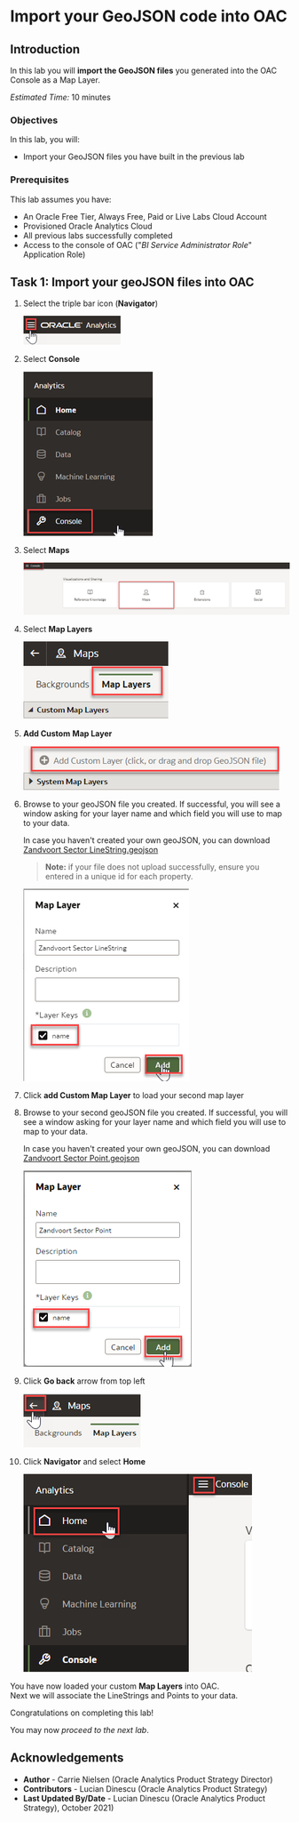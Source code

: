 # Import your GeoJSON code into OAC 

## Introduction

In this lab you will **import the GeoJSON files** you generated into the OAC Console as a Map Layer.

_Estimated Time:_ 10 minutes

### Objectives

In this lab, you will:

- Import your GeoJSON files you have built in the previous lab
###  Prerequisites

This lab assumes you have:

- An Oracle Free Tier, Always Free, Paid or Live Labs Cloud Account
- Provisioned Oracle Analytics Cloud
- All previous labs successfully completed
- Access to the console of OAC ("_BI Service Administrator Role_" Application Role)

## Task 1: Import your geoJSON files into OAC 

1. Select the triple bar icon (**Navigator**)

    ![](./images/navigator.png)

2. Select **Console**  

    ![](./images/console.png)


3. Select **Maps**  

    ![](./images/maps.png)

4. Select **Map Layers**  

    ![](./images/map-layers.png)

5. **Add Custom** **Map Layer**  

    ![](./images/custom-map-layers.png)

6. Browse to your geoJSON file you created. If successful, you will see  a window asking for your layer name and which field you will use to map to your data. 

    In case you haven't created your own geoJSON, you can download [Zandvoort Sector LineString.geojson](https://objectstorage.us-ashburn-1.oraclecloud.com/p/a4JySgQvO_jUFX7Z9pOWPWKAgSs5BqweobA8kdxV3W_oqs-pAFiAJVOheNtAQ17x/n/idbwmyplhk4t/b/RedBullRacing-HondaWin/o/Zandvoort%20Sector%20LineString.geojson)
    > **Note:** if your file does not upload successfully, ensure you entered in a unique id for each property.  

    ![](./images/zandvoort-sector-line.png)

7. Click **add Custom Map Layer** to load your second map layer

8. Browse to your second geoJSON file you created. If successful, you  will see a window asking for your layer name and which field you  will use to map to your data.

    In case you haven't created your own geoJSON, you can download [Zandvoort Sector Point.geojson](https://objectstorage.us-ashburn-1.oraclecloud.com/p/33Bt4LPdlJvJRtuLnHOAymQ8SitN46quzbHlFHOTgY9w_5YMUeEPY6npOXlaS_5C/n/idbwmyplhk4t/b/RedBullRacing-HondaWin/o/Zandvoort%20Sector%20Point.geojson)

    ![](./images/zandvoort-sector-point.png)

9. Click **Go back** arrow from top left

    ![](./images/go-back.png)

10. Click **Navigator** and select **Home**

    ![](./images/home-page.png)

You have now loaded your custom **Map Layers** into OAC.  
Next we will associate the LineStrings and Points to your data.

Congratulations on completing this lab!

You may now *proceed to the next lab*.

## **Acknowledgements**

- **Author** - Carrie Nielsen (Oracle Analytics Product Strategy Director)
- **Contributors** - Lucian Dinescu (Oracle Analytics Product Strategy)
- **Last Updated By/Date** - Lucian Dinescu (Oracle Analytics Product Strategy), October 2021)
